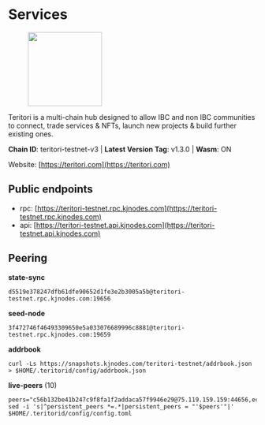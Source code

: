 # Services

<figure><img src="https://raw.githubusercontent.com/kj89/testnet_manuals/main/pingpub/logos/teritori.png" width="150" alt=""><figcaption></figcaption></figure>

Teritori is a multi-chain hub designed to allow IBC and non IBC communities  to connect, trade services & NFTs, launch new projects & build further existing ones.

**Chain ID**: teritori-testnet-v3 | **Latest Version Tag**: v1.3.0 | **Wasm**: ON

Website: [https://teritori.com](https://teritori.com)


## Public endpoints

* rpc: [https://teritori-testnet.rpc.kjnodes.com](https://teritori-testnet.rpc.kjnodes.com)
* api: [https://teritori-testnet.api.kjnodes.com](https://teritori-testnet.api.kjnodes.com)

## Peering

**state-sync**

```
d5519e378247dfb61dfe90652d1fe3e2b3005a5b@teritori-testnet.rpc.kjnodes.com:19656
```

**seed-node**

```
3f472746f46493309650e5a033076689996c8881@teritori-testnet.rpc.kjnodes.com:19659
```

**addrbook**
```
curl -Ls https://snapshots.kjnodes.com/teritori-testnet/addrbook.json > $HOME/.teritorid/config/addrbook.json
```

**live-peers** (10)
```
peers="c56b132be41b247c9f8fa1f2addaca57f9946e29@75.119.159.159:44656,ec0c58dbfe67a12ea16951134e29a6566ac05add@185.217.125.98:26656,53f69cd52a4b633179b9e762cf8d51f6696a27f6@51.159.141.148:26656,e1c50c477202e2f37643d044a6cde3c913f42230@65.108.71.92:54256,0e51ebd10636b48b69625677a5154b839ff3f557@65.108.43.116:56107,356fbd3263e387bea0528ac4bbbc89a83d52e9fa@65.21.134.202:26736,a97eb7a4f3d857f1ff82265d2905fc0762a6bfd4@135.125.5.31:54256,72266bdaf896279db491c333680d1a277944a3c4@65.108.194.26:46656,31413c99357d0cfc48a46767ade171db2ea0205e@135.181.138.160:46656,d5519e378247dfb61dfe90652d1fe3e2b3005a5b@65.109.68.190:19656"
sed -i 's|^persistent_peers *=.*|persistent_peers = "'$peers'"|' $HOME/.teritorid/config/config.toml
```
